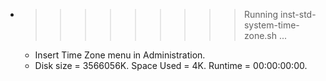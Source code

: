 * >>>>>>>>> Running inst-std-system-time-zone.sh ...
  * Insert Time Zone menu in Administration.
  * Disk size = 3566056K. Space Used = 4K. Runtime = 00:00:00:00.
